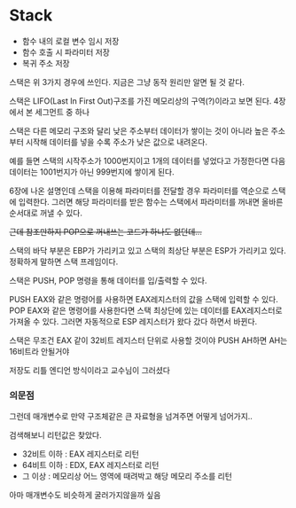 # Stack
- 함수 내의 로컬 변수 임시 저장
- 함수 호출 시 파라미터 저장
- 복귀 주소 저장

스택은 위 3가지 경우에 쓰인다. 지금은 그냥 동작 원리만 알면 될 것 같다.

스택은 LIFO(Last In First Out)구조를 가진 메모리상의 구역(?)이라고 보면 된다. 4장에서 본 세그먼트 중 하나

스택은 다른 메모리 구조와 달리 낮은 주소부터 데이터가 쌓이는 것이 아니라 높은 주소부터 시작해 데이터를 넣을 수록 주소가 낮은 값으로 내려온다.

예를 들면 스택의 시작주소가 1000번지이고 1개의 데이터를 넣었다고 가정한다면 다음 데이터는 1001번지가 아닌 999번지에 쌓이게 된다.

6장에 나온 설명인데 스택을 이용해 파라미터를 전달할 경우 파라미터를 역순으로 스택에 입력한다.
그러면 해당 파라미터를 받은 함수는 스택에서 파라미터를 꺼내면 올바른 순서대로 꺼낼 수 있다.

~~근데 참조만하지 POP으로 꺼내쓰는 코드가 하나도 없던데...~~

스택의 바닥 부분은 EBP가 가리키고 있고 스택의 최상단 부분은 ESP가 가리키고 있다. 정확하게 말하면 스택 프레임이다.

스택은 PUSH, POP 명령을 통해 데이터를 입/출력할 수 있다.

PUSH EAX와 같은 명령어를 사용하면 EAX레지스터의 값을 스택에 입력할 수 있다.
POP EAX와 같은 명령어를 사용한다면 스택 최상단에 있는 데이터를 EAX레지스터로 가져올 수 있다.
그러면 자동적으로 ESP 레지스터가 왔다 갔다 하면서 바뀐다.

스택은 무조건 EAX 같이 32비트 레지스터 단위로 사용할 것이야
PUSH AH하면 AH는 16비트라 안될거야

저장도 리틀 엔디언 방식이라고 교수님이 그러셨다

### 의문점

그런데 매개변수로 만약 구조체같은 큰 자료형을 넘겨주면 어떻게 넘어가지..

검색해보니 리턴값은 찾았다. 

- 32비트 이하 : EAX 레지스터로 리턴
- 64비트 이하 : EDX, EAX 레지스터로 리턴
- 그 이상 : 메모리상 어느 영역에 때려박고 해당 메모리 주소를 리턴

아마 매개변수도 비슷하게 굴러가지않을까 싶음